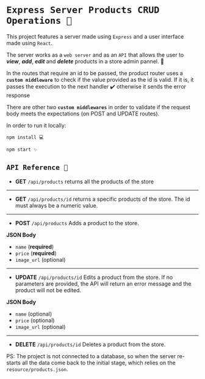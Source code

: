 # `Express Server Products CRUD Operations 🔧`

This project features a server made using `Express` and a user interface made using `React`.

The server works as a `web server` and as an `API` that allows the user to **_view_**, **_add_**, **_edit_** and **_delete_** products in a store admin pannel. 🛅

In the routes that require an id to be passed, the product router uses a **`custom middleware`** to check if the value provided as the id is valid. If it is, it passes the execution to the next handler ✔️ otherwise it sends the error response

There are other two **`custom middlewares`** in order to validate if the request body meets the expectations (on POST and UPDATE routes).

In order to run it locally: 

`npm install 💻`

`npm start ✨`

## `API Reference 📑` 

- **GET** `/api/products` returns all the products of the store

<hr>

- **GET** `/api/products/id` returns a specific products of the store. The id must always be a numeric value.

<hr>

- **POST** `/api/products` Adds a product to the store.

**JSON Body**
- `name` (**required**)
- `price` (**required**)
- `image_url` (optional)

<hr>

- **UPDATE** `/api/products/id` Edits a product from the store. If no parameters are provided, the API will return an error message and the product will not be edited.

**JSON Body**
- `name` (optional)
- `price` (optional)
- `image_url` (optional)

<hr>

- **DELETE** `/api/products/id` Deletes a product from the store.

PS: The project is not connected to a database, so when the server re-starts all the data come back to the initial stage, which relies on the `resource/products.json`.